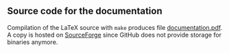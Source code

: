Source code for the documentation
-----------------------------

Compilation of the LaTeX source with `make` produces file [documentation.pdf](http://sourceforge.net/projects/berreman4x4/files/documentation.pdf).
A copy is hosted on [SourceForge](http://sourceforge.net/projects/berreman4x4) since GitHub does not provide storage for binaries anymore.

